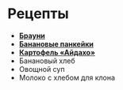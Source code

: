# Рецепты

- [**Брауни**](brownie.md)
- [**Банановые панкейки**](banana_pancakes.md)
- [**Картофель «Айдахо»**](patatoes_idaho.md)
- Банановый хлеб
- Овощной суп
- Молоко с хлебом для клона 